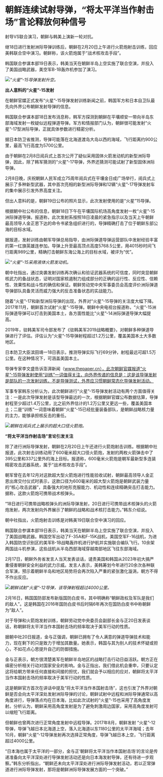 # 朝鲜连续试射导弹，“将太平洋当作射击场”言论释放何种信号

射导VS联合演习，朝鲜与韩美上演新一轮对抗。

继18日进行发射洲际导弹训练后，朝鲜在2月20日上午进行火箭炮射击训练，回应美韩联合空中演习。朝鲜称，该火箭炮属于“战术核攻击手段”。

韩国联合参谋本部19日表示，韩美当天在朝鲜半岛上空实施了联合空演，并投入了美国战略武器，美空军B-1B轰炸机参加了演习。

![](https://inews.gtimg.com/newsapp_bt/0/15678419055/1000)_“火星”-15导弹发射升空。_

**出人意料的“火星”-15发射**

在朝鲜官媒正式发布“火星”-15导弹发射训练新闻之前，韩国军方和日本自卫队最先向外界公布朝鲜发射导弹的信息。

韩国联合参谋本部18日发布消息称，韩军方探测到朝鲜在平壤顺安一带向半岛东部海域发射一枚疑似远程弹道导弹。军方和情报部门认为，朝鲜很可能发射“火星”-17型洲际导弹，正就具体参数进行精密分析。

据日本防卫省推测，导弹可能落在北海道渡岛大岛以西的海域，飞行距离约900公里，最高飞行高度为5700公里。

由于朝鲜在2月8日阅兵式上首次公开了疑似采用固体火箭发动机的新型洲际导弹，因此，除了韩军猜测的“火星”-17导弹，外界还猜测可能试射了新型固体洲际导弹。

2月8日晚，庆祝朝鲜人民军成立75周年阅兵式在平壤金日成广场举行，阅兵式上展示了多种新型武器，其中首次亮相的新型洲际导弹和12辆“火星”-17导弹发射车的集中展示引发外界高度关注。

但出人意料的是，朝鲜19日公布的照片显示，此次发射使用的是“火星”15导弹。

根据朝中社公布的信息，朝鲜18日下午在平壤国际机场高角度发射一枚“火星”-15洲际弹道导弹。报道称，此次发射系按照18日凌晨的紧急指示以及当天上午朝鲜最高领导人金正恩下达的命令书紧急组织进行的，导弹精确打击了位于朝鲜东部公海的目标水域。

据报道，发射训练由朝军导弹总局指导，由洲际弹道导弹运营部队中发射经验丰富的第一红旗英雄连参加。导弹上升至最高顶点高度5768.5公里，用4015秒时间飞行距离989公里，精确打击朝鲜东海公海上的目标水域，被评为“优”。

![](https://inews.gtimg.com/newsapp_bt/0/15678419071/1000)_“火星”-15采用液体火箭发动机。_

朝中社指出，通过突袭发射训练再次确认和验证武器系统的可信度，同时突显朝鲜核武力的备战状态，证明对国家核遏制力组成部分的正确的运行性、反应性、信赖性、效果性和战斗性的确信和保证。朝鲜劳动党中央军事委员会高度评价洲际弹道导弹部队具备灵活而威力强大的反击准备状态的实战能力。

随着“火星”-17和新型洲际导弹的出现，外界对“火星”-15导弹的关注度大幅下降。2017年11月，朝鲜首次试射“火星”-15导弹。朝鲜中央电视台报道称，“火星”-15洲际弹道导弹可以打击到美国本土，各方面性能比“火星”-14洲际弹道导弹大幅提高。

2019年，驻韩美军司令部发布了《驻韩美军2019战略概要》，对朝鲜多种弹道导弹进行了评估。评估认为“火星”-15导弹射程超过1.2万公里，覆盖美国本土大多数地区。

日本防卫大臣滨田靖一18日表示，推测导弹实际飞行69分钟，射程最远可超1.5万公里。在这种情况下，可涵盖美国本土。

导弹专家李文盛告诉澎湃新闻（www.thepaper.cn），此次朝鲜官媒报道“火星”-15导弹发射使用“训练”一词值得关注，向外界传递的信息是：这是该导弹发射是部队的一次发射训练，不是导弹测试，外界应习惯朝鲜常态化导弹发射活动。

军事专家韩东分析认为，此次朝鲜进行“火星”-15导弹发射活动有两个方面值得关注：一是此次导弹发射是该型导弹最远的一次，根据朝鲜官媒公布数据估算，导弹射程至少超过1.4万公里，比之前外界估计的1.2万公里又更远一些，覆盖美国本土；二是“训练”一词意味着朝鲜“火星”-15已经批量装备部队，是朝鲜战略核力量的主力，能够承担核反击的重任。

![](https://inews.gtimg.com/newsapp_bt/0/15678419077/1000)_朝鲜在阅兵式上展示的超大口径火箭炮。_

**“将太平洋当作射击场”言论引发关注**

除了进行洲际导弹发射，朝鲜在2月20日上午还进行火箭炮射击训练。根据朝中社报道，此次射击训练动用了600毫米超大口径火箭炮，发射的两枚火箭弹击中了395公里和337公里外的海上目标。报道称，600毫米火箭炮是朝军最新型多连装精密攻击武器系统，属于“战术核攻击手段”。

朝军曾在去年12月对这款超大型火箭炮进行性能验收试射，朝鲜最高领导人金正恩出席交付仪式时表示，这款口径为600毫米的超大型火箭炮是朝鲜武装力量的“核心攻击武器”，具备强大的地形克服能力、机动性和连续精确突击打击能力。据称，这款火箭炮可携带战术核弹头。

“18日进行可携带战略核弹头的洲际导弹发射，20日进行可携带战术核弹头的火箭炮发射，两次发射向外界展示了朝鲜的战略和战术核打击能力。”韩东介绍说。

朝中社指出，火箭炮射击训练是对韩美19日联合空中演习的回应。

韩国联合参谋本部19日表示，韩美当天在朝鲜半岛上空实施了联合空演，并投入了美国战略武器。韩国空军出动了F-35A和F-15K战机，美国空军F-16战机，为进入韩国防空识别区的美军B-1B战略轰炸机进行护航并实施联合编队飞行。10余架两国战斗机参演，这些战机从半岛西部海域穿越南部地区飞往东部海域。

2月17日，朝鲜外务省发言人当天发表谈话，谴责美国和韩国从2023年初大搞严重侵害朝鲜安全利益的武力示威。发言人表示，美韩筹划今年进行20余次各种联合军演，预示着朝鲜半岛和地区局势将会再次陷入严重的紧张激化漩涡，朝方不得不作出反应。

![](https://inews.gtimg.com/newsapp_bt/0/15678419098/1000)_朝鲜试射“火星”-12导弹，该导弹射程超过4000公里。_

2月16日，韩国国防部发布新版国防白皮书，其中明确称“朝鲜政权及军队是我们的敌人”。这是韩国在2016年国防白皮书后时隔6年再次在国防白皮书中称朝鲜为“敌人”。

对于导弹和火箭炮发射训练，朝鲜劳动党中央委员会副部长金与正20日发表谈话，称朝鲜将太平洋当作本国射击场的频率取决于美军行动的性质。

据朝中社20日报道，金与正强调，朝鲜已拥有了令人满意的弹道导弹技术和能力，现在剩下的只是致力于增加其数量。她表示，韩国与其为别人的技术怀疑或担心，不如花点心思提升自己的防御措施。

金与正表示，朝方很清楚美军在朝鲜半岛地区的战略打击行动日益活跃。朝方正在缜密分析相关行动对国家安全的影响。金与正指出，我们借此机会重申，只要认定这将给朝方带来任何直接和间接的担忧，我们就会予以相应的应对，朝鲜将太平洋当作本国射击场的频率取决于美军行动的性质。

这是朝鲜官方首次在讲话中提及“将太平洋当作本国射击场”，这也引发了外界对朝鲜是否会向太平洋深处发射洲际导弹的讨论，朝鲜试射中远程和洲际导弹通常以高角度进行，导弹落点均在日本海，比如此次试射的“火星”-15也采用了高角度发射。分析认为，朝鲜采用高角度发射是为了避免刺激周边国家，采用高角度发射可以缩短飞行距离。

但朝鲜也曾两次进行正常角度发射中远程导弹。2017年8月，朝鲜发射
“火星”-12导弹，导弹飞越日本北海道上空，落入北海道以东1180公里的太平洋海域；去年10月，朝鲜“火星”-12导弹发射再次选择正常角度，导弹飞越日本上空，飞行距离超过4000公里。

“日本海也属于太平洋的一部分，金与正‘朝鲜将太平洋当作本国射击场’的言论是传递准备向太平洋深处进行导弹发射活动还是向日本海发射导弹，还有待进一步观察。”韩东分析指出，“朝鲜还未向太平洋深处进行洲际导弹发射活动，若以正常弹道进行洲际导弹发射，那将是朝鲜洲际导弹发展方面的一个突破。”

